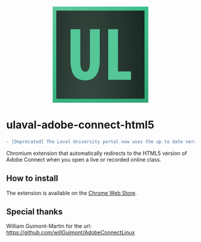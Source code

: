 <p align="center">
  <img src="https://github.com/charles-marceau/ulaval-adobe-connect-html5/raw/master/icons/icon-256x256.png"><br>
</p>

# ulaval-adobe-connect-html5
```diff
- [Deprecated] The Laval University portal now uses the up to date version of Adobe Connect by default.
```
Chromium extension that automatically redirects to the HTML5 version of Adobe Connect when you open a live or recorded online class.

## How to install
The extension is available on the [Chrome Web Store](https://chrome.google.com/webstore/detail/ulaval-adobe-connect-html/idnfbhpmefhpjhipmodgoabndangiljd).

## Special thanks
William Guimont-Martin for the url: https://github.com/willGuimont/AdobeConnectLinux
